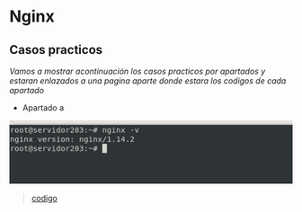 # Nginx

 
## Casos practicos

*Vamos a mostrar acontinuación los casos practicos por apartados y estaran enlazados a una pagina aparte donde estara los codigos de cada apartado*

 * Apartado a


<img src=/capturas/apartadoA.png width=600px>


  > [codigo]()

